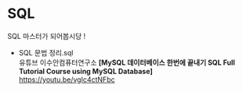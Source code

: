 # SQL
SQL 마스터가 되어봅시당 !

- SQL 문법 정리.sql <br>
유튜브 이수안컴퓨터연구소 **[MySQL 데이터베이스 한번에 끝내기 SQL Full Tutorial Course using MySQL Database]** <br>
https://youtu.be/vgIc4ctNFbc
